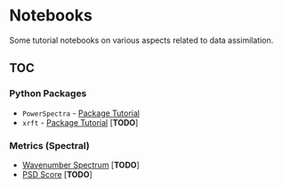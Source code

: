 # Notebooks

Some tutorial notebooks on various aspects related to data assimilation.

## TOC

### Python Packages

* `PowerSpectra` - [Package Tutorial](./powerspectra_walkthrough.ipynb)
* `xrft` - [Package Tutorial]() [**TODO**]


### Metrics (Spectral)

* [Wavenumber Spectrum]() [**TODO**]
* [PSD Score]() [**TODO**]
